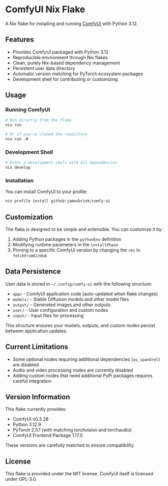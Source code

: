 # ComfyUI Nix Flake

A Nix flake for installing and running [ComfyUI](https://github.com/comfyanonymous/ComfyUI) with Python 3.12.

## Features

- Provides ComfyUI packaged with Python 3.12
- Reproducible environment through Nix flakes
- Clean, purely Nix-based dependency management
- Persistent user data directory
- Automatic version matching for PyTorch ecosystem packages
- Development shell for contributing or customizing

## Usage

### Running ComfyUI

```bash
# Run directly from the flake
nix run

# Or if you've cloned the repository
nix run .#
```

### Development Shell

```bash
# Enter a development shell with all dependencies
nix develop
```

### Installation

You can install ComfyUI to your profile:

```bash
nix profile install github:jamesbrink/comfy-ui
```

## Customization

The flake is designed to be simple and extensible. You can customize it by:

1. Adding Python packages in the `pythonEnv` definition
2. Modifying runtime parameters in the `installPhase`
3. Pinning to a specific ComfyUI version by changing the `rev` in `fetchFromGitHub`

## Data Persistence

User data is stored in `~/.config/comfy-ui` with the following structure:

- `app/` - ComfyUI application code (auto-updated when flake changes)
- `models/` - Stable Diffusion models and other model files
- `output/` - Generated images and other outputs
- `user/` - User configuration and custom nodes
- `input/` - Input files for processing

This structure ensures your models, outputs, and custom nodes persist between application updates.

## Current Limitations

- Some optional nodes requiring additional dependencies (`av`, `spandrel`) are disabled
- Audio and video processing nodes are currently disabled 
- Adding custom nodes that need additional PyPi packages requires careful integration

## Version Information

This flake currently provides:

- ComfyUI v0.3.28
- Python 3.12.9
- PyTorch 2.5.1 (with matching torchvision and torchaudio)
- ComfyUI Frontend Package 1.17.0

These versions are carefully matched to ensure compatibility.

## License

This flake is provided under the MIT license. ComfyUI itself is licensed under GPL-3.0.
